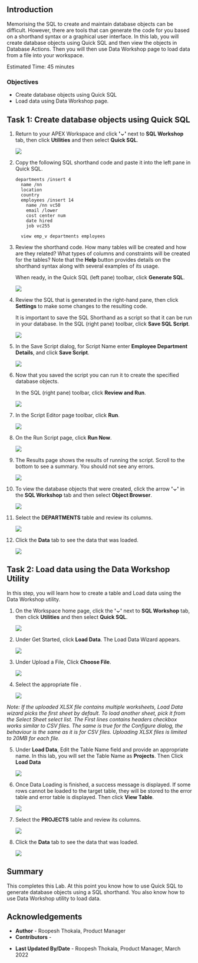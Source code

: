 ## Introduction

Memorising the SQL to create and maintain database objects can be difficult. However, there are tools that can generate the code for you based on a shorthand syntax or a graphical user interface. In this lab, you will create database objects using Quick SQL and then view the objects in Database Actions. Then you will then use Data Workshop page to load data from a file into your workspace.

Estimated Time: 45 minutes

### Objectives

- Create database objects using Quick SQL
- Load data using Data Workshop page.


## Task 1: Create database objects using Quick SQL

1. Return to your APEX Workspace and click **'⌄'** next to **SQL Workshop** tab, then click **Utilities** and then select **Quick SQL**.

   ![](images/navigate-to-quicksql1.png " ")

2. Copy the following SQL shorthand code and paste it into the left pane in Quick SQL.

    ```
    departments /insert 4
      name /nn
      location
      country
      employees /insert 14
        name /nn vc50
        email /lower
        cost center num
        date hired
        job vc255

      view emp_v departments employees
    ```

3. Review the shorthand code. How many tables will be created and how are they related? What types of columns and constraints will be created for the tables? Note that the **Help** button provides details on the shorthand syntax along with several examples of its usage.

    When ready, in the Quick SQL (left pane) toolbar, click **Generate SQL**.

   ![](./images/generate-sql1.png " ")

4. Review the SQL that is generated in the right-hand pane, then click **Settings** to make some changes to the resulting code.
   
   It is important to save the SQL Shorthand as a script so that it can be run in your database.
   In the SQL (right pane) toolbar, click **Save SQL Script**.  
    
   ![](images/generated-sql1.png " ")

5. In the Save Script dialog, for Script Name enter **Employee Department Details**, and click **Save Script**.

    ![](images/save-sql-scripts1.png " ")

6. Now that you saved the script you can run it to create the specified database objects.

    In the SQL (right pane) toolbar, click **Review and Run**.

    ![](images/review-and-run1.png " ")

7.  In the Script Editor page toolbar, click **Run**.

    ![](images/running-scripts1.png " ")

8. On the Run Script page, click **Run Now**.

    ![](images/run-now1.png " ")

9. The Results page shows the results of running the script. Scroll to the bottom to see a summary. You should not see any errors.

    ![](images/results.png " ")

10. To view the database objects that were created, click the arrow  **'⌄'** in the **SQL Workshop** tab and then select **Object Browser**.

    ![](images/navigate-to-object-browser1.png " ")

12. Select the **DEPARTMENTS** table and review its columns.

    ![](images/select-departments-table1.png " ")

13. Click the **Data** tab to see the data that was loaded.

    ![](images/view-departments-table-data1.png " ")

## Task 2: Load data using the Data Workshop Utility

In this step, you will learn how to create a table and Load data using the Data Workshop utility.

1. On the Workspace home page, click the **'⌄'** next to **SQL Workshop** tab, then click **Utilities** and then select **Quick SQL**.

   ![](images/navigate-to-data-workshop1.png " ")

2. Under Get Started, click **Load Data**. The Load Data Wizard appears.

   ![](images/click-data-load1.png " ")

3. Under Upload a File, Click **Choose File**.

   ![](images/choose-file-to-load1.png " ")

4. Select the appropriate file .

   ![](images/select-appropriate-file1.png " ")

  *Note: If the uploaded XLSX file contains multiple worksheets, Load Data wizard picks the first sheet by default. To load another sheet, pick it from the Select Sheet select list. The First lines contains headers checkbox works similar to CSV files. The same is true for the Configure dialog, the behaviour is the same as it is for CSV files. Uploading XLSX files is limited to 20MB for each file.*

5. Under **Load Data**, Edit the Table Name field and provide an appropriate name. In this lab, you will set the Table Name as **Projects**. Then Click **Load Data**

   ![](images/load-data1.png " ")

6. Once Data Loading is finished, a success message is displayed. If some rows cannot be loaded to the target table, they will be stored to the error table and error table is displayed. Then click **View Table**.

   ![](images/data-loaded-successfully.png " ")

7. Select the **PROJECTS** table and review its columns.

    ![](images/navigate-to-table1.png " ")

8. Click the **Data** tab to see the data that was loaded.

    ![](images/view-projects-table-data1.png " ")

## Summary

This completes this Lab. At this point you know how to use Quick SQL to generate database objects using a SQL shorthand. You also know how to use Data Workshop utility to load data.

## Acknowledgements
* **Author** - Roopesh Thokala, Product Manager
* **Contributors** -
- **Last Updated By/Date** - Roopesh Thokala, Product Manager, March 2022
